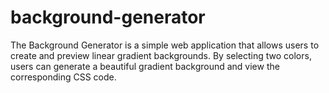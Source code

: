 # background-generator
The Background Generator is a simple web application that allows users to create and preview linear gradient backgrounds. By selecting two colors, users can generate a beautiful gradient background and view the corresponding CSS code.

